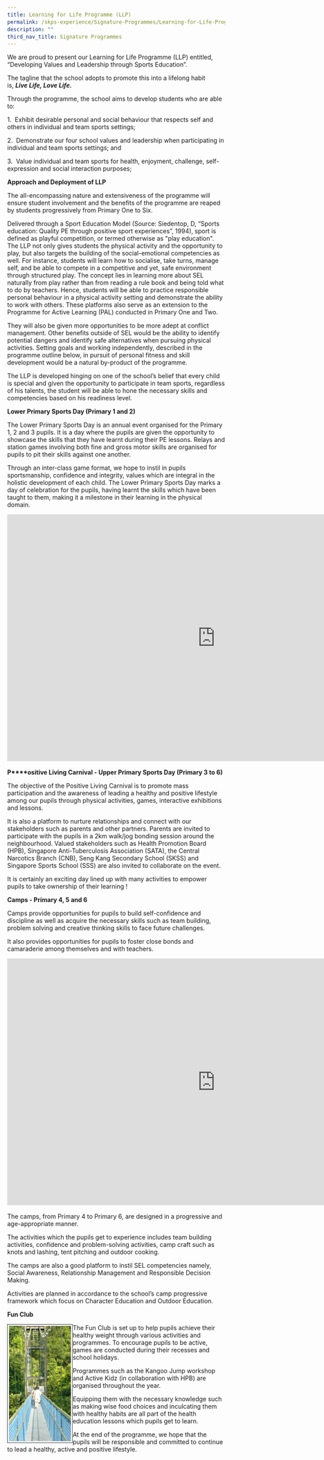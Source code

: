```yaml
---
title: Learning for Life Programme (LLP)
permalink: /skps-experience/Signature-Programmes/Learning-for-Life-Programme-LLP
description: ""
third_nav_title: Signature Programmes
---
```

We are proud to present our Learning for Life Programme (LLP) entitled, “Developing Values and Leadership through Sports Education”.&nbsp;

The tagline that the school adopts to promote this into a lifelong habit is,&nbsp;_**Live Life, Love Life.**_

  

Through the programme, the school aims to develop students who are able to:

1.&nbsp; Exhibit desirable personal and social behaviour that respects self and others in individual and team sports settings;

2.&nbsp; Demonstrate our four school values and leadership when participating in individual and team sports settings; and

3.&nbsp; Value individual and team sports for health, enjoyment, challenge, self-expression and social interaction purposes;

**Approach and Deployment of LLP**

The all-encompassing nature and extensiveness of the programme will ensure student involvement and the benefits of the programme are reaped by students progressively from Primary One to Six.

  

Delivered through a Sport Education Model (Source: Siedentop, D, “Sports education: Quality PE through positive sport experiences”, 1994), sport is defined as playful competition, or termed otherwise as "play education". The LLP not only gives students the physical activity and the opportunity to play, but also targets the building of the social-emotional competencies as well. For instance, students will learn how to socialise, take turns, manage self, and be able to compete in a competitive and yet, safe environment through structured play. The concept lies in learning more about SEL naturally from play rather than from reading a rule book and being told what to do by teachers. Hence, students will be able to practice responsible personal behaviour in a physical activity setting and demonstrate the ability to work with others. These platforms also serve as an extension to the Programme for Active Learning (PAL) conducted in Primary One and Two.

  

They will also be given more opportunities to be more adept at conflict management. Other benefits outside of SEL would be the ability to identify potential dangers and identify safe alternatives when pursuing physical activities. Setting goals and working independently, described in the programme outline below, in pursuit of personal fitness and skill development would be a natural by-product of the programme.

  

The LLP is developed hinging on one of the school’s belief that every child is special and given the opportunity to participate in team sports, regardless of his talents, the student will be able to hone the necessary skills and competencies based on his readiness level.

**Lower Primary Sports Day (Primary 1 and 2)**

  

The Lower Primary Sports Day is an annual event organised for the Primary 1, 2 and 3 pupils. It is a day where the pupils are given the opportunity to showcase the skills that they have learnt during their PE lessons. Relays and station games involving both fine and gross motor skills are organised for pupils to pit their skills against one another.

  

Through an inter-class game format, we hope to instil in pupils sportsmanship, confidence and integrity, values which are integral in the holistic development of each child. The Lower Primary Sports Day marks a day of celebration for the pupils, having learnt the skills which have been taught to them, making it a milestone in their learning in the physical domain.

<iframe allowfullscreen="true" height="569" width="960" frameborder="0" src="https://docs.google.com/presentation/d/e/2PACX-1vStuEH96zUe2mSu6wvdri7Sgg33MoJY8RDQ59kBYHLac3F6b_GJnaEwVbkNAntzUwlb4HQIvVjjB2MG/embed?start=false&amp;loop=false&amp;delayms=3000"></iframe>

**P****ositive Living Carnival - Upper Primary Sports Day (Primary 3 to 6)**&nbsp;

The objective of the Positive Living Carnival is to promote mass participation and the awareness of leading a healthy and positive lifestyle among our pupils through physical activities, games, interactive exhibitions and lessons.

  

It is also a platform to nurture relationships and connect with our stakeholders such as parents and other partners. Parents are invited to participate with the pupils in a 2km walk/jog bonding session around the neighbourhood. Valued stakeholders such as Health Promotion Board (HPB), Singapore Anti-Tuberculosis Association (SATA), the Central Narcotics Branch (CNB), Seng Kang Secondary School (SKSS) and Singapore Sports School (SSS) are also invited to collaborate on the event.

  

It is certainly an exciting day lined up with many activities to empower pupils to take ownership of their learning !

  

**Camps - Primary 4, 5 and 6**

Camps provide opportunities for pupils to build self-confidence and discipline as well as acquire the necessary skills such as team building, problem solving and creative thinking skills to face future challenges.

  

It also provides opportunities for pupils to foster close bonds and camaraderie among themselves and with teachers.

<iframe allowfullscreen="true" height="569" width="960" frameborder="0" src="https://docs.google.com/presentation/d/e/2PACX-1vTEkG_UR9zo0wTpSVggJRLVw72pfzdJO4YpfMkCtDSSR7YNqBCoekh3ZmbJGU38BoKcFLCwYTab9UHS/embed?start=false&amp;loop=false&amp;delayms=3000"></iframe>


The camps, from Primary 4 to Primary 6, are designed in a progressive and age-appropriate manner.

  

The activities which the pupils get to experience includes team building activities, confidence and problem-solving activities, camp craft such as knots and lashing, tent pitching and outdoor cooking.

  

The camps are also a good platform to instil SEL competencies namely, Social Awareness, Relationship Management and Responsible Decision Making.

  

Activities are planned in accordance to the school’s camp progressive framework which focus on Character Education and Outdoor Education.

**Fun Club**

<img src="/images/PE%20Fun%20Club.jpeg" 
     style="width:30%;float:left">
		 
The Fun Club is set up to help pupils achieve their healthy weight through various activities and programmes. To encourage pupils to be active, games are conducted during their recesses and school holidays.

  

Programmes such as the Kangoo Jump workshop and Active Kidz (in collaboration with HPB) are organised throughout the year.

  

Equipping them with the necessary knowledge such as making wise food choices and inculcating them with healthy habits are all part of the health education lessons which pupils get to learn.

  

At the end of the programme, we hope that the pupils will be responsible and committed to continue to lead a healthy, active and positive lifestyle.